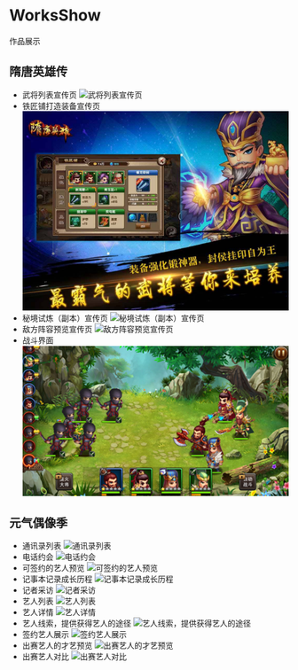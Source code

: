 # WorksShow
作品展示

## 隋唐英雄传
- 武将列表宣传页
![武将列表宣传页](https://ws4.sinaimg.cn/large/006tNc79gy1fhpgux72spj30sg0lcjtm.jpg)
- 铁匠铺打造装备宣传页
![铁匠铺打造装备宣传页](https://raw.githubusercontent.com/DoooReyn/WorksShow/master/5.jpg)
- 秘境试炼（副本）宣传页
![秘境试炼（副本）宣传页](https://ws2.sinaimg.cn/large/006tNc79gy1fhpgvsmfo5j30sg0lcju2.jpg)
- 敌方阵容预览宣传页
![敌方阵容预览宣传页](https://ws3.sinaimg.cn/large/006tNc79gy1fhpgvfom2rj30sg0lcju0.jpg)
- 战斗界面
![战斗界面](https://raw.githubusercontent.com/DoooReyn/WorksShow/master/1.png)

## 元气偶像季
- 通讯录列表
![通讯录列表](https://ws2.sinaimg.cn/large/006tNc79gy1fhpgxv32ehj308r0fk74d.jpg)
- 电话约会
![电话约会](https://ws4.sinaimg.cn/large/006tNc79gy1fhpgx49mirj307t0dwq3c.jpg)
- 可签约的艺人预览
![可签约的艺人预览](https://ws4.sinaimg.cn/large/006tNc79gy1fhpgx9r1npj307t0dw0tz.jpg)
- 记事本记录成长历程
![记事本记录成长历程](https://ws1.sinaimg.cn/large/006tNc79gy1fhpgxci3xzj307t0dwgmp.jpg)
- 记者采访
![记者采访](https://ws1.sinaimg.cn/large/006tNc79gy1fhpgxskp3ej308r0fkmxg.jpg)
- 艺人列表
![艺人列表](https://ws3.sinaimg.cn/large/006tNc79gy1fhpgygxjbij30dc0m840p.jpg)
- 艺人详情
![艺人详情](https://ws4.sinaimg.cn/large/006tNc79gy1fhpgxx40tej30kn10oaet.jpg)
- 艺人线索，提供获得艺人的途径
![艺人线索，提供获得艺人的途径](https://ws3.sinaimg.cn/large/006tNc79gy1fhpgyb8xa2j30k00zkjvg.jpg)
- 签约艺人展示
![签约艺人展示](https://ws1.sinaimg.cn/large/006tNc79gy1fhpgyjdf5qj30ej0pugnp.jpg)
- 出赛艺人的才艺预览
![出赛艺人的才艺预览](https://ws1.sinaimg.cn/large/006tNc79gy1fhpgywd4fuj30kn10o41i.jpg)
- 出赛艺人对比
![出赛艺人对比](https://ws4.sinaimg.cn/large/006tNc79gy1fhpgyyr092j30kn10on06.jpg)
